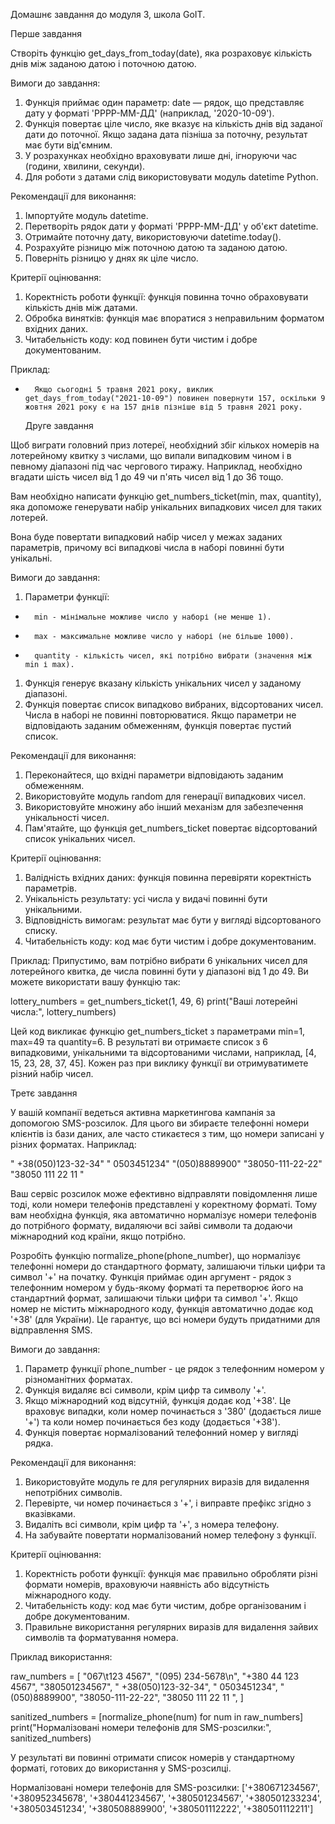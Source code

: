 Домашнє завдання до модуля 3, школа GoIT.

  Перше завдання

Створіть функцію get_days_from_today(date), яка розраховує кількість днів між заданою датою і поточною датою.

Вимоги до завдання:

1. Функція приймає один параметр: date — рядок, що представляє дату у форматі 'РРРР-ММ-ДД' (наприклад, '2020-10-09').
2. Функція повертає ціле число, яке вказує на кількість днів від заданої дати до поточної. Якщо задана дата пізніша за поточну, результат має бути від'ємним.
3. У розрахунках необхідно враховувати лише дні, ігноруючи час (години, хвилини, секунди).
4. Для роботи з датами слід використовувати модуль datetime Python.

Рекомендації для виконання:

1. Імпортуйте модуль datetime.
2. Перетворіть рядок дати у форматі 'РРРР-ММ-ДД' у об'єкт datetime.
3. Отримайте поточну дату, використовуючи datetime.today().
4. Розрахуйте різницю між поточною датою та заданою датою.
5. Поверніть різницю у днях як ціле число.

Критерії оцінювання:

1. Коректність роботи функції: функція повинна точно обраховувати кількість днів між датами.
2. Обробка винятків: функція має впоратися з неправильним форматом вхідних даних.
3. Читабельність коду: код повинен бути чистим і добре документованим.

Приклад:

* 		Якщо сьогодні 5 травня 2021 року, виклик get_days_from_today("2021-10-09") повинен повернути 157, оскільки 9 жовтня 2021 року є на 157 днів пізніше від 5 травня 2021 року.


  Друге завдання

Щоб виграти головний приз лотереї, необхідний збіг кількох номерів на лотерейному квитку з числами, що випали випадковим чином і в певному діапазоні під час чергового тиражу. Наприклад, необхідно вгадати шість чисел від 1 до 49 чи п'ять чисел від 1 до 36 тощо.

Вам необхідно написати функцію get_numbers_ticket(min, max, quantity), яка допоможе генерувати набір унікальних випадкових чисел для таких лотерей.

Вона буде повертати випадковий набір чисел у межах заданих параметрів, причому всі випадкові числа в наборі повинні бути унікальні.

Вимоги до завдання:

1. Параметри функції:
* 		min - мінімальне можливе число у наборі (не менше 1).
* 		max - максимальне можливе число у наборі (не більше 1000).
* 		quantity - кількість чисел, які потрібно вибрати (значення між min і max).
1. Функція генерує вказану кількість унікальних чисел у заданому діапазоні.
2. Функція повертає список випадково вибраних, відсортованих чисел. Числа в наборі не повинні повторюватися. Якщо параметри не відповідають заданим обмеженням, функція повертає пустий список.

Рекомендації для виконання:

1. Переконайтеся, що вхідні параметри відповідають заданим обмеженням.
2. Використовуйте модуль random для генерації випадкових чисел.
3. Використовуйте множину або інший механізм для забезпечення унікальності чисел.
4. Пам'ятайте, що функція get_numbers_ticket повертає відсортований список унікальних чисел.

Критерії оцінювання:

1. Валідність вхідних даних: функція повинна перевіряти коректність параметрів.
2. Унікальність результату: усі числа у видачі повинні бути унікальними.
3. Відповідність вимогам: результат має бути у вигляді відсортованого списку.
4. Читабельність коду: код має бути чистим і добре документованим.

Приклад: Припустимо, вам потрібно вибрати 6 унікальних чисел для лотерейного квитка, де числа повинні бути у діапазоні від 1 до 49. Ви можете використати вашу функцію так:

lottery_numbers = get_numbers_ticket(1, 49, 6)
print("Ваші лотерейні числа:", lottery_numbers)


Цей код викликає функцію get_numbers_ticket з параметрами min=1, max=49 та quantity=6. В результаті ви отримаєте список з 6 випадковими, унікальними та відсортованими числами, наприклад, [4, 15, 23, 28, 37, 45]. Кожен раз при виклику функції ви отримуватимете різний набір чисел.



  Третє завдання

У вашій компанії ведеться активна маркетингова кампанія за допомогою SMS-розсилок. Для цього ви збираєте телефонні номери клієнтів із бази даних, але часто стикаєтеся з тим, що номери записані у різних форматах. Наприклад:

"    +38(050)123-32-34"
"     0503451234"
"(050)8889900"
"38050-111-22-22"
"38050 111 22 11   "


Ваш сервіс розсилок може ефективно відправляти повідомлення лише тоді, коли номери телефонів представлені у коректному форматі. Тому вам необхідна функція, яка автоматично нормалізує номери телефонів до потрібного формату, видаляючи всі зайві символи та додаючи міжнародний код країни, якщо потрібно.

Розробіть функцію normalize_phone(phone_number), що нормалізує телефонні номери до стандартного формату, залишаючи тільки цифри та символ '+' на початку. Функція приймає один аргумент - рядок з телефонним номером у будь-якому форматі та перетворює його на стандартний формат, залишаючи тільки цифри та символ '+'. Якщо номер не містить міжнародного коду, функція автоматично додає код '+38' (для України). Це гарантує, що всі номери будуть придатними для відправлення SMS.

Вимоги до завдання:

1. Параметр функції phone_number - це рядок з телефонним номером у різноманітних форматах.
2. Функція видаляє всі символи, крім цифр та символу '+'.
3. Якщо міжнародний код відсутній, функція додає код '+38'. Це враховує випадки, коли номер починається з '380' (додається лише '+') та коли номер починається без коду (додається '+38').
4. Функція повертає нормалізований телефонний номер у вигляді рядка.

Рекомендації для виконання:

1. Використовуйте модуль re для регулярних виразів для видалення непотрібних символів.
2. Перевірте, чи номер починається з '+', і виправте префікс згідно з вказівками.
3. Видаліть всі символи, крім цифр та '+', з номера телефону.
4. На забувайте повертати нормалізований номер телефону з функції.

Критерії оцінювання:

1. Коректність роботи функції: функція має правильно обробляти різні формати номерів, враховуючи наявність або відсутність міжнародного коду.
2. Читабельність коду: код має бути чистим, добре організованим і добре документованим.
3. Правильне використання регулярних виразів для видалення зайвих символів та форматування номера.

Приклад використання:

raw_numbers = [
    "067\\t123 4567",
    "(095) 234-5678\\n",
    "+380 44 123 4567",
    "380501234567",
    "    +38(050)123-32-34",
    "     0503451234",
    "(050)8889900",
    "38050-111-22-22",
    "38050 111 22 11   ",
]

sanitized_numbers = [normalize_phone(num) for num in raw_numbers]
print("Нормалізовані номери телефонів для SMS-розсилки:", sanitized_numbers)

У результаті ви повинні отримати список номерів у стандартному форматі, готових до використання у SMS-розсилці.

Нормалізовані номери телефонів для SMS-розсилки: ['+380671234567', '+380952345678', '+380441234567', '+380501234567', '+380501233234', '+380503451234', '+380508889900', '+380501112222', '+380501112211']
